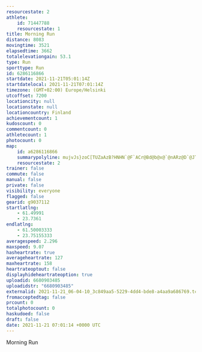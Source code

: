 ```yaml
---
resourcestate: 2
athlete:
    id: 71447788
    resourcestate: 1
title: Morning Run
distance: 8083
movingtime: 3521
elapsedtime: 3662
totalelevationgain: 53.1
type: Run
sporttype: Run
id: 6286116866
startdate: 2021-11-21T05:01:14Z
startdatelocal: 2021-11-21T07:01:14Z
timezone: (GMT+02:00) Europe/Helsinki
utcoffset: 7200
locationcity: null
locationstate: null
locationcountry: Finland
achievementcount: 1
kudoscount: 0
commentcount: 0
athletecount: 1
photocount: 0
map:
    id: a6286116866
    summarypolyline: mujvJs}zoC[TUZaAzB?HNHN`@F`ACr@Bd@b@x@`@nARz@D`@JT@VIhDDp@@tBT~BKt@Sv@FVBnANt@DxDG|AWhBGbCIdAHr@APGR[ZY]UFg@lAg@d@E@Y_@?d@c@bBYp@cE`LoAxFQj@S`@Sf@YdB_ApDa@fAOPaAvCIHu@lBw@bD]`CQ`AQd@cAbJgAhISp@[rBShC]pA}@hGm@zCQ`@@bAQz@OhCKl@G~AKj@OpCAjAQtA?h@B\KzA?rAUv@M|@Wb@YRIZ?pABXCj@IZWfCKj@M`@ULEYJwABsAA{ADaAL]BaALkADcATyALaB?kAFmACi@@i@Jk@PeBHiB\eDXy@TkADw@VkAHcAC[YSGu@By@Jm@NaFLq@BaEp@}ETQf@WVgATe@CQFu@V_@Nk@Ba@HKHiAGOQFMKOY]SO[?OBDC?EQBe@Ty@Be@Pu@@MIc@m@m@_@kBGu@EuBBoBZ{AFs@J_@?Yb@oEMkBKi@o@mBKi@@{@Ho@\q@h@eBLcAz@uA\{@Ho@DuBH_@@Oj@P|Ay@T_@`AQLMXoA@o@Mc@Ck@Hm@?s@Hc@@a@N_AByAOqA[iB@_@KeBMiAHWRE\ZN\L?`Af@XCNo@V{CIiAU}@GeACcBKa@MoA_@kAIuAOmAEuAPsAT}@~As@f@]Vu@Dc@@aDD]K_AAgAD}@@}@Eo@J_ADuAFS?w@Gk@Au@O{CD{@MkA@o@YkE@gAIm@@g@KsAWgA[{@gA_Fa@_COYu@kCQ_@o@oC[s@I]a@aAc@_BAw@Hs@AUS{@w@_FO_@Ig@Wm@Aq@SqAQi@Em@Ok@y@sF[w@m@}@g@{Am@eAOMIBLCHFD^JVR`AHlALn@Xh@J\?TxDqDIABFHYHHLwALm@`@c@L_@`Au@fACrAg@Rg@DkATk@ZmBGaADS@u@EWIGCQBm@ZmCJWZkBb@aBPu@FEf@zBJF?s@`@sEJaBFGn@OfAf@j@f@b@Cd@ZXH`AOr@`@ZlAf@lCLhAj@f@nAWHHDP@r@RlB@f@GVBb@E\DnC\`E?h@KZ?XXhEX`BL`BEZ?`@cALGVED}ADMhC}@fCVTJV?z@FV?NKfAIXATJrAAt@LbA
    resourcestate: 2
trainer: false
commute: false
manual: false
private: false
visibility: everyone
flagged: false
gearid: g9037112
startlatlng:
    - 61.49991
    - 23.7361
endlatlng:
    - 61.50003333
    - 23.75155333
averagespeed: 2.296
maxspeed: 9.07
hasheartrate: true
averageheartrate: 127
maxheartrate: 158
heartrateoptout: false
displayhideheartrateoption: true
uploadid: 6680903485
uploadidstr: "6680903485"
externalid: 2021-11-21_06-04-10_3c849aa5-5229-4dd4-bde8-a4aa9a686769.tcx
fromacceptedtag: false
prcount: 0
totalphotocount: 0
haskudoed: false
draft: false
date: 2021-11-21 07:01:14 +0000 UTC
---
```

Morning Run